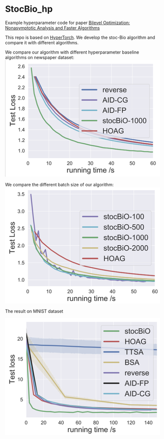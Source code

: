 # StocBio_hp
Example hyperparameter code for paper [Bilevel Optimization: Nonasymptotic Analysis and Faster Algorithms](https://arxiv.org/pdf/2010.07962.pdf)

This repo is based on [HyperTorch](https://github.com/prolearner/hypertorch). We develop the stoc-Bio algorithm and compare it with different algorithms.

We compare our algorithm with different hyperparameter baseline algorithms on newspaper dataset:
![Algorithm_Comparison](./results/test_loss_alg.png)

We compare the different batch size of our algorithm:
![Algorithm_Comparison](./results/test_loss_batch.png)

The result on MNIST dataset

![Algorithm_Comparison](./results/test_loss_mnist.png)